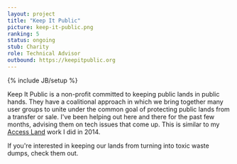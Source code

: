 ```yaml
---
layout: project
title: "Keep It Public"
picture: keep-it-public.png
ranking: 5
status: ongoing
stub: Charity
role: Technical Advisor
outbound: https://keepitpublic.org
---
```

{% include JB/setup %}

Keep It Public is a non-profit committed to keeping public lands in public hands. They have a coalitional approach in which we bring together many user groups to unite under the common goal of protecting public lands from a transfer or sale. I've been helping out here and there for the past few months, advising them on tech issues that come up. This is similar to my [Access Land](../access-land/) work I did in 2014.

If you're interested in keeping our lands from turning into toxic waste dumps, check them out. 